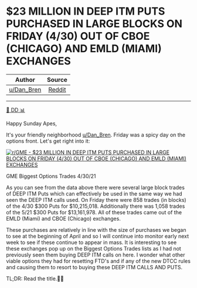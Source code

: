 $23 MILLION IN DEEP ITM PUTS PURCHASED IN LARGE BLOCKS ON FRIDAY (4/30) OUT OF CBOE (CHICAGO) AND EMLD (MIAMI) EXCHANGES
========================================================================================================================

| Author       | Source       | 
| :-------------: |:-------------:|
|  [u/Dan_Bren](https://www.reddit.com/user/Dan_Bren/) | [Reddit](https://www.reddit.com/r/GME/comments/n3fgt1/23_million_in_deep_itm_puts_purchased_in_large/) | 

---


[🔬 DD 📊](https://www.reddit.com/r/GME/search?q=flair_name%3A%22%F0%9F%94%AC%20DD%20%F0%9F%93%8A%22&restrict_sr=1)

Happy Sunday Apes,

It's your friendly neighborhood [u/Dan_Bren](https://www.reddit.com/u/Dan_Bren/). Friday was a spicy day on the options front. Let's get right into it:

[![r/GME - $23 MILLION IN DEEP ITM PUTS PURCHASED IN LARGE BLOCKS ON FRIDAY (4/30) OUT OF CBOE (CHICAGO) AND EMLD (MIAMI) EXCHANGES](https://preview.redd.it/3vl4xbhzqrw61.png?width=1227&format=png&auto=webp&s=d4b5046213e48ee451f8fd84ccf0d341840d3e40)](https://preview.redd.it/3vl4xbhzqrw61.png?width=1227&format=png&auto=webp&s=d4b5046213e48ee451f8fd84ccf0d341840d3e40)

GME Biggest Options Trades 4/30/21

As you can see from the data above there were several large block trades of DEEP ITM Puts which can effectively be used in the same way we had seen the DEEP ITM calls used. On Friday there were 858 trades (in blocks) of the 4/30 $300 Puts for $10,215,018. Additionally there was 1,058 trades of the 5/21 $300 Puts for $13,161,978. All of these trades came out of the EMLD (Miami) and CBOE (Chicago) exchanges.

These purchases are relatively in line with the size of purchases we began to see at the beginning of April and so I will continue into monitor early next week to see if these continue to appear in mass. It is interesting to see these exchanges pop up on the Biggest Options Trades lists as I had not previously seen them buying DEEP ITM calls on here. I wonder what other viable options they had for resetting FTD's and if any of the new DTCC rules and causing them to resort to buying these DEEP ITM CALLS AND PUTS.

TL;DR: Read the title.💎🙌
